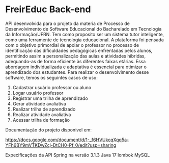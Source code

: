 # FreirEduc Back-end
 
API desenvolvida para o projeto da materia de Processo de Desenvolvimento de Software Educacional do Bacharelado em Tecnologia da Informação/UFRN. 
Tem como proposito ser um sistema tutor inteligente, como uma ferramente de tecnologia educacional. A plataforma foi pensada com o objetivo primordial de apoiar o professor no processo de identificação das dificuldades pedagógicas enfrentadas pelos alunos, permitindo assim a personalização das aulas e atividades híbridas, adequando-as de forma eficiente às diferentes faixas etárias. Essa abordagem individualizada e adaptativa é essencial para otimizar o aprendizado dos estudantes. Para realizar o desenvolvimento desse software, temos os seguintes casos de uso:

1. Cadastrar usuário professor ou aluno
2. Logar usuário professor
3. Registrar uma trilha de aprendizado
4. Gerar atividade avaliativa
5. Realizar trilha de aprendizado
6. Realizar atividade avaliativa
7. Acessar trilha de formação

Documentação do projeto disponivel em: 

https://docs.google.com/document/d/1-_f6HVUkcqXqq5a-YFh6BY9mVTKDwZcj-DtCH0-Pf_0/edit?usp=sharing

Expecificações da API
 Spring na versão 3.1.3
 Java 17
 lombok
 MySQL

